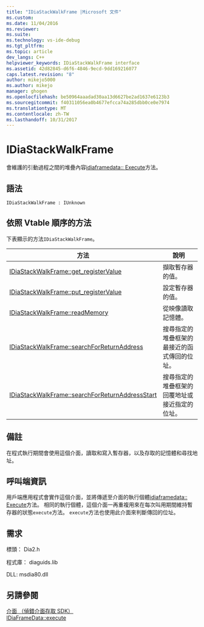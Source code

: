 ```yaml
---
title: "IDiaStackWalkFrame |Microsoft 文件"
ms.custom: 
ms.date: 11/04/2016
ms.reviewer: 
ms.suite: 
ms.technology: vs-ide-debug
ms.tgt_pltfrm: 
ms.topic: article
dev_langs: C++
helpviewer_keywords: IDiaStackWalkFrame interface
ms.assetid: 42d82845-d6f6-4846-9ecd-9dd169216077
caps.latest.revision: "8"
author: mikejo5000
ms.author: mikejo
manager: ghogen
ms.openlocfilehash: be50964aaadad30aa13d6627be2ad1637e6123b3
ms.sourcegitcommit: f40311056ea0b4677efcca74a285dbb0ce0e7974
ms.translationtype: MT
ms.contentlocale: zh-TW
ms.lasthandoff: 10/31/2017
---
```

# <a name="idiastackwalkframe"></a>IDiaStackWalkFrame
會維護的引動過程之間的堆疊內容[idiaframedata:: Execute](../../debugger/debug-interface-access/idiaframedata-execute.md)方法。  
  
## <a name="syntax"></a>語法  
  
```  
IDiaStackWalkFrame : IUnknown  
```  
  
## <a name="methods-in-vtable-order"></a>依照 Vtable 順序的方法  
 下表顯示的方法`IDiaStackWalkFrame`。  
  
|方法|說明|  
|------------|-----------------|  
|[IDiaStackWalkFrame::get_registerValue](../../debugger/debug-interface-access/idiastackwalkframe-get-registervalue.md)|擷取暫存器的值。|  
|[IDiaStackWalkFrame::put_registerValue](../../debugger/debug-interface-access/idiastackwalkframe-put-registervalue.md)|設定暫存器的值。|  
|[IDiaStackWalkFrame::readMemory](../../debugger/debug-interface-access/idiastackwalkframe-readmemory.md)|從映像讀取記憶體。|  
|[IDiaStackWalkFrame::searchForReturnAddress](../../debugger/debug-interface-access/idiastackwalkframe-searchforreturnaddress.md)|搜尋指定的堆疊框架的最接近的函式傳回的位址。|  
|[IDiaStackWalkFrame::searchForReturnAddressStart](../../debugger/debug-interface-access/idiastackwalkframe-searchforreturnaddressstart.md)|搜尋指定的堆疊框架的回覆地址或接近指定的位址。|  
  
## <a name="remarks"></a>備註  
 在程式執行期間會使用這個介面，讀取和寫入暫存器，以及存取的記憶體和尋找地址。  
  
## <a name="notes-for-callers"></a>呼叫端資訊  
 用戶端應用程式會實作這個介面，並將傳遞至介面的執行個體[idiaframedata:: Execute](../../debugger/debug-interface-access/idiaframedata-execute.md)方法。 相同的執行個體，這個介面一再重複用來在每次叫用期間維持暫存器的狀態`execute`方法。 `execute`方法也使用此介面來判斷傳回的位址。  
  
## <a name="requirements"></a>需求  
 標頭： Dia2.h  
  
 程式庫： diaguids.lib  
  
 DLL: msdia80.dll  
  
## <a name="see-also"></a>另請參閱  
 [介面 （偵錯介面存取 SDK）](../../debugger/debug-interface-access/interfaces-debug-interface-access-sdk.md)   
 [IDiaFrameData::execute](../../debugger/debug-interface-access/idiaframedata-execute.md)